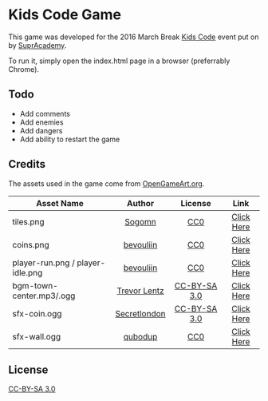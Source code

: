 # Kids Code Game

This game was developed for the 2016 March Break [Kids Code](http://kidscode.co/) event put on by [SuprAcademy](http://supracademy.com/).

To run it, simply open the index.html page in a browser (preferrably Chrome).

## Todo

 - Add comments
 - Add enemies
 - Add dangers
 - Add ability to restart the game

## Credits

The assets used in the game come from [OpenGameArt.org](http://opengameart.org/).

| Asset Name | Author | License | Link |
| --- | :---: | :---: | :---: |
| tiles.png | [Sogomn](http://opengameart.org/users/sogomn) | [CC0](http://creativecommons.org/publicdomain/zero/1.0/) | [Click Here](http://opengameart.org/content/simple-light-tiles) |
| coins.png | [bevouliin](http://opengameart.org/users/bevouliin) | [CC0](http://creativecommons.org/publicdomain/zero/1.0/) | [Click Here](http://opengameart.org/content/shining-coin-shining-health-shining-power-up-sprite-sheets) |
| player-run.png / player-idle.png | [bevouliin](http://opengameart.org/users/bevouliin) | [CC0](http://creativecommons.org/publicdomain/zero/1.0/) | [Click Here](http://opengameart.org/content/bevouliin-free-game-sprites-crocodile-mascot-running-and-jumping-boy-game-character) |
| bgm-town-center.mp3/.ogg | [Trevor Lentz](http://opengameart.org/users/trevor-lentz) | [CC-BY-SA 3.0](http://creativecommons.org/licenses/by-sa/3.0/) | [Click Here](http://opengameart.org/content/town-center) |
| sfx-coin.ogg | [Secretlondon](https://commons.wikimedia.org/wiki/User:Secretlondon) | [CC-BY-SA 3.0](http://creativecommons.org/licenses/by-sa/3.0/) | [Click Here](http://opengameart.org/content/metal-thing-falling) |
| sfx-wall.ogg | [qubodup](http://opengameart.org/users/qubodup) | [CC0](http://creativecommons.org/publicdomain/zero/1.0/) | [Click Here](http://opengameart.org/content/impact)

## License

[CC-BY-SA 3.0](http://creativecommons.org/licenses/by-sa/3.0/)